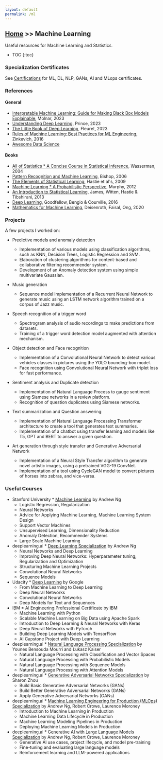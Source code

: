 ```yaml
---
layout: default
permalink: /ml
---
```


## [Home](/) >> Machine Learning

Useful resources for Machine Learning and Statistics.

* TOC
{:toc}

### Specialization Certificates

See [Certifications](./ct) for ML, DL, NLP, GANs, AI and MLops certificates.

### References

#### General

* [Interpretable Machine Learning:  Guide for Making Black Box Models Explainable](https://christophm.github.io/interpretable-ml-book/), Molnar, 2023
* [Understanding Deep Learning](https://udlbook.github.io/udlbook/), Prince, 2023
* [The Little Book of Deep Learning](https://fleuret.org/francois/), Fleuret, 2023
* [Rules of Machine Learning: Best Practices for ML Engineering](https://martin.zinkevich.org/rules_of_ml/rules_of_ml.pdf), Zinkevich, 2016
* [Awesome Data Science](https://github.com/academic/awesome-datascience)

#### Books

* [All of Statistics * A Concise Course in Statistical Inference](http://www.stat.cmu.edu/~larry/all-of-statistics/), Wasserman, 2004
* [Pattern Recognition and Machine Learning](https://www.springer.com/gp/book/9780387310732), Bishop, 2006
* [The Elements of Statistical Learning](https://web.stanford.edu/~hastie/ElemStatLearn/), Hastie et al's, 2009
* [Machine Learning * A Probabilistic Perspective](https://www.cs.ubc.ca/~murphyk/MLbook/), Murphy, 2012
* [An Introduction to Statistical Learning](http://www-bcf.usc.edu/~gareth/ISL/), James, Witten, Hastie & Tibshirani, 2013
* [Deep Learning](http://www.deeplearningbook.org/), Goodfellow, Bengio & Courville, 2016
* [Mathematics for Machine Learning](https://mml-book.github.io/), Deisenroth, Faisal, Ong, 2020


### Projects

A few projects I worked on:

* Predictive models and anomaly detection
  * Implementation of various models using classification algorithms, such as KNN, Decision Trees, Logistic Regression and SVM.
  * Elaboration of clustering algorithms for content-based and collaborative filtering recommender system.
  * Development of an Anomaly detection system using simple multivariate Gaussian.

* Music generation
  * Sequence model implementation of a Recurrent Neural Network to generate music using an LSTM network algorithm trained on a corpus of Jazz music.

* Speech recognition of a trigger word
  * Spectrogram analysis of audio recordings to make predictions from datasets.
  * Training of a trigger word detection model augmented with attention mechanism.

* Object detection and Face recognition
  * Implementation of a Convolutional Neural Network to detect various vehicles classes in pictures using the YOLO bounding-box model.
  * Face recognition using Convolutional Neural Network with triplet loss for fast performance.

* Sentiment analysis and Duplicate detection
  * Implementation of Natural Language Process to gauge sentiment using Siamese networks in a review platform.
  * Recognition of question duplicates using Siamese networks.

* Text summarization and Question answering
  * Implementation of Natural Language Processing Transformer architecture to create a tool that generates text summaries.
  * Implementation of a chatbot using transfer learning and models like T5, GPT and BERT to answer a given question.

* Art generation through style transfer and Generative Adversarial Network
  * Implementation of a Neural Style Transfer algorithm to generate novel artistic images, using a pretrained VGG-19 ConvNet.
  * Implementation of a tool using CycleGAN model to convert pictures of horses into zebras, and vice-versa.


### Useful Courses

* Stanford University * [Machine Learning](https://www.coursera.org/learn/machine-learning) by Andrew Ng
  * Logistic Regression, Regularization
  * Neural Networks
  * Advice for Applying Machine Learning, Machine Learning System Design
  * Support Vector Machines
  * Unsupervised Learning, Dimensionality Reduction
  * Anomaly Detection, Recommender Systems
  * Large Scale Machine Learning
* deeplearning.ai * [Deep Learning Specialization](https://www.deeplearning.ai/) by Andrew Ng
  * Neural Networks and Deep Learning
  * Improving Deep Neural Networks: Hyperparameter tuning, Regularization and Optimization
  * Structuring Machine Learning Projects
  * Convolutional Neural Networks
  * Sequence Models
* Udacity * [Deep Learning](https://www.udacity.com/course/deep-learning--ud730) by Google
  * From Machine Learning to Deep Learning
  * Deep Neural Networks
  * Convolutional Neural Networks
  * Deep Models for Text and Sequences
* IBM * [AI Engineering Professional Certificate](https://www.coursera.org/professional-certificates/ai-engineer) by IBM
  * Machine Learning with Python
  * Scalable Machine Learning on Big Data using Apache Spark
  * Introduction to Deep Learning & Neural Networks with Keras
  * Deep Neural Networks with PyTorch
  * Building Deep Learning Models with TensorFlow
  * AI Capstone Project with Deep Learning
* deeplearning.ai * [Natural Language Processing Specialization](https://www.deeplearning.ai/) by Younes Bensouda Mourri and Łukasz Kaiser
  * Natural Language Processing with Classification and Vector Spaces
  * Natural Language Processing with Probabilistic Models
  * Natural Language Processing with Sequence Models
  * Natural Language Processing with Attention Models
* deeplearning.ai * [Generative Adversarial Networks Specialization](https://www.deeplearning.ai/) by Sharon Zhou
  * Build Basic Generative Adversarial Networks (GANs)
  * Build Better Generative Adversarial Networks (GANs)
  * Apply Generative Adversarial Networks (GANs)
* deeplearning.ai * [Machine Learning Engineering for Production (MLOps) Specialization](https://www.deeplearning.ai/) by Andrew Ng, Robert Crowe, Laurence Moroney
  * Introduction to Machine Learning in Production
  * Machine Learning Data Lifecycle in Production
  * Machine Learning Modeling Pipelines in Production
  * Deploying Machine Learning Models in Production
* deeplearning.ai * [Generative AI with Large Language Models Specialization](https://www.deeplearning.ai/) by Andrew Ng, Robert Crowe, Laurence Moroney
  * Generative AI use cases, project lifecycle, and model pre-training
  * Fine-tuning and evaluating large language models
  * Reinforcement learning and LLM-powered applications